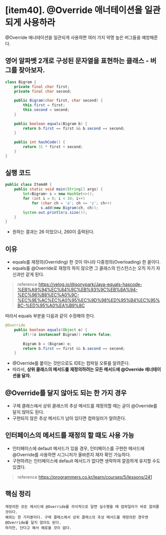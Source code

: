 # [item40]. @Override 애너테이션을 일관되게 사용하라
@Override 애너테이션을 일관되게 사용하면 여러 가지 악명 높은 버그들을 예방해준다.

## 영어 알파벳 2개로 구성된 문자열을 표현하는 클래스 - 버그를 찾아보자.
```java
class Bigram {
    private final char first;
    private final char second;
    
    public Bigram(char first, char second) {
        this.first = first;
        this.second = second;
    }
    
    public boolean equals(Bigram b) {
        return b.first == first && b.second == second;
    }
    
    public int hashCode() {
        return 31 * first + second;
    }
}
```

## 실행 코드
```java
public class Item40 {
	public static void main(String[] args) {
        Set<Bigram> s = new HashSet<>();
        for (int i = 0; i < 10; i++)
            for (char ch = 'a'; ch <= 'z'; ch++)
                s.add(new Bigram(ch, ch));
        System.out.println(s.size());
    }
}
```

- 원하는 결과는 26 이었으나, 260이 출력된다.

## 이유
- equals를 재정의(Overriding) 한 것이 아니라 다중정의(Overloading) 한 꼴이다.
- equals를 @Override로 재정의 하지 않으면 그 클래스의 인스턴스는 오직 자기 자신과만 같게 된다.
> reference
https://velog.io/@sonypark/Java-equals-hascode-%EB%A9%94%EC%84%9C%EB%93%9C%EB%8A%94-%EC%96%B8%EC%A0%9C-%EC%9E%AC%EC%A0%95%EC%9D%98%ED%95%B4%EC%95%BC-%ED%95%A0%EA%B9%8C

따라서 equals 부분을 다음과 같이 수정해야 한다.
```java
@Override
    public boolean equals(Object o) {
    	if(!(o instanceof Bigram)) return false;
    	
    	Bigram b = (Bigram) o;
    	return b.first == first && b.second == second; 
    }
```
- @Override를 붙이는 것만으로도 IDE는 컴파일 오류를 알려준다.
- 따라서, **상위 클래스의 메서드를 재정의하려는 모든 메서드에 @Override 에너테이션을 달자.**

## @Override를 달지 않아도 되는 한 가지 경우
- 구체 클래스에서 상위 클래스의 추상 메서드를 재정의할 때는 굳이 @Override를 달지 않아도 된다.
- 구현되지 않은 추상 메서드가 남아 있다면 컴파일러가 알려준다.

## 인터페이스의 메서드를 재정의 할 때도 사용 가능
- 인터페이스에 default 메서드가 있을 경우, 인터페이스를 구현한 메서드에 @Override를 사용하면 시그니처가 올바른지 재차 확인 가능하다. 
- 구현하려는 인터페이스에 default 메서드가 없다면 생략하여 깔끔하게 유지할 수도 있겠다.
> reference
https://programmers.co.kr/learn/courses/5/lessons/241

## 핵심 정리
```
재정의한 모든 메서드에 @Override를 의식적으로 달면 실수했을 때 컴파일러가 바로 알려줄 것이다.
예외는 한 가지뿐이다. 구체 클래스에서 상위 클래스의 추상 메서드를 재정의한 경우엔 @Override를 달지 않아도 된다.
하지만, 단다고 해서 해로울 것이 없다.
```